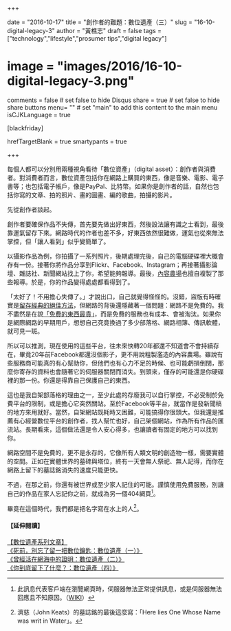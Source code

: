 +++

date = "2016-10-17"
title = "創作者的難題：數位遺產（三）"
slug = "16-10-digital-legacy-3"
author = "黃樵志"
draft = false
tags = ["technology","lifestyle","prosumer tips","digital legacy"]
# image = "images/2016/16-10-digital-legacy-3.png"
comments = false	# set false to hide Disqus
share = true	# set false to hide share buttons
menu= ""  # set "main" to add this content to the main menu
isCJKLanguage = true

[blackfriday]

hrefTargetBlank = true
smartypants = true

+++

每個人都可以分別用兩種視角看待「數位資產」（digital asset）：創作者與消費者。對消費者而言，數位資產包括你在網路上購買的東西，像是音樂、電影、電子書等；也包括電子帳戶，像是PayPal、比特幣。如果你是創作者的話，自然也包括你寫的文章、拍的照片、畫的圖畫、編的歌曲，拍攝的影片。

<!--more-->

先從創作者談起。

創作者要確保作品不失傳，首先要先做出好東西，然後設法讓有識之士看到，最後靠運氣留存下來。網路時代的作者也差不多，好東西依然很難做，運氣也從來無法掌控，但「讓人看到」似乎變簡單了。

以攝影作品為例，你拍攝了一系列照片，後期處理完後，自己的電腦硬碟裡大概會存有一份。接著你將作品分享到Flickr、Facebook、Instagram；再接著攝影論壇、雜誌社、新聞網站找上了你，希望能夠報導。最後，[內容農場](https://en.wikipedia.org/wiki/Content_farm)也擅自複製了那些報導。於是，你的作品變得處處都看得到了。

「太好了！不用擔心失傳了。」才說出口，自己就覺得怪怪的。沒錯，盜版有時確實是[留存經典的絕佳方法](https://en.wikipedia.org/wiki/Bootleg_recording?oldformat=true)，但網路的背後還隱藏著一個問題：網路不是免費的。我不盡然是在說[「免費的東西最貴」](http://www.goodreads.com/quotes/858630-the-most-expensive-sex-is-free-sex)，而是免費的服務也有成本、會被淘汰。如果你是網際網路的早期用戶，想想自己究竟換過了多少部落格、網路相簿、傳訊軟體，就可見一斑。

所以可以推測，現在使用的這些平台，往未來快轉20年都還不知道會不會持續存在，畢竟20年前Facebook都還沒個影子，更不用說粗製濫造的內容農場。雖說有些服務商可能真的有心幫助你，但他們也有心力不足的時候、也可能虧損倒閉，那麼你寄存的資料也會隨著它的伺服器關閉而消失。到頭來，僅存的可能還是你硬碟裡的那一份。你還是得靠自己保護自己的東西。

這也是我自架部落格的理由之一，至少此處的存廢我可以自行掌控，不必受制於免費平台的限制，或是擔心它突然關站。至於Facebook等平台，就當作是發新聞稿的地方來用就好。當然，自架網站既耗時又困難，可能搞得你很頭大。但我還是推薦有心經營數位平台的創作者，找人幫忙也好，自己架個網站，作為所有作品的匯流站。長期看來，這個做法還是令人安心得多，也讓讀者有固定的地方可以找到你。

網路空間不是免費的，更不是永存的，它像所有人類文明的創造物一樣，需要實體的空間。正如在實體世界的墓碑與塔位，終有一天會無人祭祀、無人記得，而你在網路上留下的墓誌銘消失的速度只能更快。

不過，在那之前，你還有被世界或至少家人記住的可能。謹慎使用免費服務，別讓自己的作品在家人忘記你之前，就成為另一個404網頁[^1]。

畢竟在這個時代，我們都是把名字寫在水上的人[^2]。

#### 【延伸閱讀】
[【數位遺產系列文章】](https://eternallogger.com/tags/digital-legacy/)  
[《死前，別忘了留一把數位鑰匙：數位遺產（一）》](https://eternallogger.com/post/16-07-digital-legacy-1/)  
[《曾經活在網海中的證明：數位遺產（二）》](https://eternallogger.com/post/16-09-digital-legacy-2/)  
[《你到底留下了什麼？：數位遺產（四）》](https://eternallogger.com/post/16-11-digital-legacy-4/)

[^1]: 此訊息代表客戶端在瀏覽網頁時，伺服器無法正常提供訊息，或是伺服器無法回應且不知原因。（[WIKI](https://zh.wikipedia.org/zh-tw/HTTP_404)）

[^2]: 濟慈（John Keats）的墓誌銘的最後這麼寫：「Here lies One Whose Name was writ in Water」。